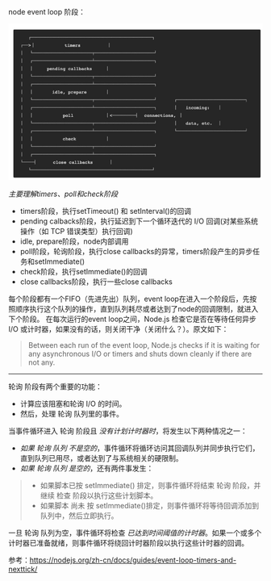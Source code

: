 node event loop 阶段：

![image](https://github.com/yj0zhang/myblog/blob/master/learning-notes/images/1557737245000.jpg)

*主要理解timers、poll和check阶段*

* timers阶段，执行setTimeout() 和 setInterval()的回调
* pending calbacks阶段，执行延迟到下一个循环迭代的 I/O 回调(对某些系统操作（如 TCP 错误类型）执行回调)
* idle, prepare阶段，node内部调用
* poll阶段，轮询阶段，执行close callbacks的异常，timers阶段产生的异步任务和setImmediate()
* check阶段，执行setImmediate()的回调
* close callbacks阶段，执行一些close callbacks

每个阶段都有一个FIFO（先进先出）队列，event loop在进入一个阶段后，先按照顺序执行这个队列的操作，直到队列耗尽或者达到了node的回调限制，就进入下个阶段。
在每次运行的event loop之间，Node.js 检查它是否在等待任何异步 I/O 或计时器，如果没有的话，则关闭干净（关闭什么？）。原文如下：
> Between each run of the event loop, Node.js checks if it is waiting for any asynchronous I/O or timers and shuts down cleanly if there are not any.

*****

轮询 阶段有两个重要的功能：

+ 计算应该阻塞和轮询 I/O 的时间。
+ 然后，处理 轮询 队列里的事件。

当事件循环进入 轮询 阶段且 _没有计划计时器时_，将发生以下两种情况之一：

- _如果 轮询 队列 不是空的_，事件循环将循环访问其回调队列并同步执行它们，直到队列已用尽，或者达到了与系统相关的硬限制。
- _如果 轮询 队列 是空的_，还有两件事发生：

> - 如果脚本已按 setImmediate() 排定，则事件循环将结束 轮询 阶段，并继续 检查 阶段以执行这些计划脚本。
> - 如果脚本 尚未 按 setImmediate()排定，则事件循环将等待回调添加到队列中，然后立即执行。

一旦 轮询 队列为空，事件循环将检查 _已达到时间阈值的计时器_。如果一个或多个计时器已准备就绪，则事件循环将绕回计时器阶段以执行这些计时器的回调。


参考：https://nodejs.org/zh-cn/docs/guides/event-loop-timers-and-nexttick/

